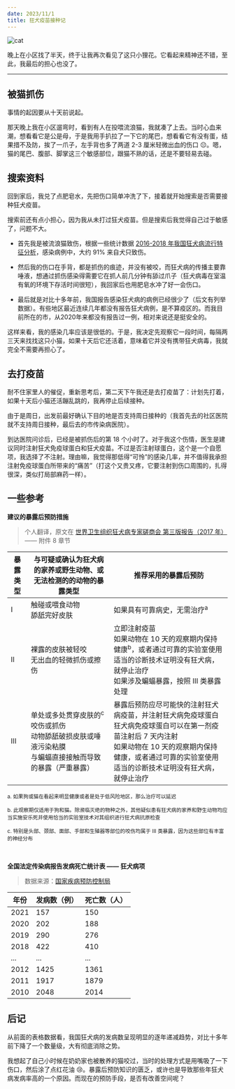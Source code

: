 ```yaml
---
date: 2023/11/1
title: 狂犬疫苗接种记
---
```


![cat](https://s1.imagehub.cc/images/2023/11/04/e0eeaaa5ad7fb582c047c6110d0189a1.jpeg)

晚上在小区找了半天，终于让我再次看见了这只小狸花。它看起来精神还不错，至此，我最后的担心也没了。

---

## 被猫抓伤

事情的起因要从十天前说起。

那天晚上我在小区遛弯时，看到有人在投喂流浪猫，我就凑了上去。当时心血来潮，想看看它是公是母，于是我用手扒拉了一下它的尾巴，想看看它有没有蛋，结果措不及防，挨了一爪子，左手背也多了两道 2-3 厘米轻微出血的伤口 😔。嗯，猫的尾巴、腹部、脚掌这三个敏感部位，跟猫不熟的话，还是不要轻易去碰。

## 搜索资料

回到家后，我兑了点肥皂水，先把伤口简单冲洗了下，接着就开始搜索是否需要接种狂犬疫苗。

搜索前还有点小担心，因为我从未打过狂犬疫苗。但是搜索后我觉得自己过于敏感了，问题不大。

- 首先我是被流浪猫致伤，根据一些统计数据 [2016-2018 年我国狂犬病流行特征分析](https://rs.yiigle.com/cmaid/1307731)，感染病例中，大约 91% 来自犬只致伤。

- 然后我的伤口在手背，都是抓伤的痕迹，并没有被咬，而狂犬病的传播主要靠唾液，想通过抓伤感染得需要它在抓人前几分钟有舔过爪子（狂犬病毒在室温有氧的环境下存活时间很短），我回家后也用肥皂水冲了好一会伤口。

- 最后就是对比十多年前，我国报告感染狂犬病的病例已经很少了（后文有列举数据）。有些地区最近连续几年都没有报告狂犬病例，是不算疫区的。而我目前所在的市，从2020年来都没有报告过一例，相对来说还是挺安全的。

这样来看，我的感染几率应该是很低的。于是，我决定先观察它一段时间，每隔两三天来找找这只小猫，如果十天后它还活着，意味着它并没有携带狂犬病毒，我就完全不需要再担心了。

## 去打疫苗

耐不住家里人的催促，重新思考后，第二天下午我还是去打疫苗了：计划先打着，如果十天后小猫还活蹦乱跳的，我再停止后续接种。

由于是周日，出发前最好确认下目的地是否支持周日接种的（我首先去的社区医院就不支持周日接种，最后去的市传染病医院）。

到达医院问诊后，已经是被抓伤后的第 18 个小时了。对于我这个伤情，医生是建议同时注射狂犬免疫球蛋白和狂犬疫苗。不过是否注射球蛋白，这个是一个自愿项，我选择了不注射。理由嘛，我觉得那低得“可怜”的感染几率，并不值得我承担注射免疫球蛋白所带来的“痛苦”（打这个又贵又疼，它要注射到伤口周围的，扎得很深，类似打局部麻药一样）。

## 一些参考

**建议的暴露后预防措施**

> 个人翻译，原文在 [世界卫生组织狂犬病专家磋商会 第三版报告（2017 年）](https://iris.who.int/bitstream/handle/10665/272364/9789241210218-eng.pdf) —— 附件 8 章节

| 暴露类型 | 与可疑或确认为狂犬病的家养或野生动物、或无法检测的的动物的暴露类型                                                        | 推荐采用的暴露后预防                                                                                                                                                                                                        |
| -------- | ------------------------------------------------------------------------------------------------------------------------- | --------------------------------------------------------------------------------------------------------------------------------------------------------------------------------------------------------------------------- |
| I        | 触碰或喂食动物<br/>舔舐完好皮肤                                                                                           | 如果具有可靠病史，无需治疗<sup>a</sup>                                                                                                                                                                                      |
| II       | 裸露的皮肤被轻咬<br/>无出血的轻微抓伤或擦伤                                                                               | 立即注射疫苗<br/>如果动物在 10 天的观察期内保持健康<sup>b</sup>，或者通过可靠的实验室使用适当的诊断技术证明没有狂犬病，就停止治疗<br/>如果涉及蝙蝠暴露，按照 III 类暴露处理                                                 |
| III      | 单处或多处贯穿皮肤的<sup>c</sup> 咬伤或抓伤<br/>动物舔舐破损皮肤或唾液污染粘膜<br/>与蝙蝠直接接触而导致的暴露（严重暴露） | 暴露后预防应尽可能快的注射狂犬病疫苗，并注射狂犬病免疫球蛋白<br/>狂犬病免疫球蛋白可以在第一剂疫苗注射后 7 天内注射<br/>如果动物在 10 天的观察期内保持健康，或者通过可靠的实验室使用适当的诊断技术证明没有狂犬病，就停止治疗 |

<small>a. 如果狗或猫在看起来明显健康或者是处于低风险地区，那么治疗可以延迟</small>

<small>b. 此观察期仅适用于狗和猫。除濒临灭绝的物种之外，其他疑似患有狂犬病的家养和野生动物均应当实施安乐死并使用恰当的实验室技术对其组织进行狂犬病抗原检查</small>

<small>c. 特别是头部、颈部、面部、手部和生殖器等部位的咬伤均属于 III 类暴露，因为这些部位有丰富的神经分布</small>

<br />

**全国法定传染病报告发病死亡统计表 —— 狂犬病项**

> 数据来源：[国家疾病预防控制局](https://www.ndcpa.gov.cn/search4/s?searchWord=%25E5%2585%25A8%25E5%259B%25BD%25E6%25B3%2595%25E5%25AE%259A%25E4%25BC%25A0%25E6%259F%2593%25E7%2597%2585%25E6%258A%25A5%25E5%2591%258A&column=%25E5%2585%25A8%25E9%2583%25A8&pageSize=10&pageNum=0&siteCode=GJJKJ001&sonSiteCode=&checkHandle=1&searchSource=1&areaSearchFlag=0&secondSearchWords=&topical=&docName=&label=&countKey=0&uc=0&left_right_index=0&searchBoxSettingsIndex=&isSecondSearch=undefined&manualWord=%25E5%2585%25A8%25E5%259B%25BD%25E6%25B3%2595%25E5%25AE%259A%25E4%25BC%25A0%25E6%259F%2593%25E7%2597%2585%25E6%258A%25A5%25E5%2591%258A%25E5%258F%2591%25E7%2597%2585%25E6%25AD%25BB%25E4%25BA%25A1%25E7%25BB%259F%25E8%25AE%25A1%25E8%25A1%25A8&orderBy=0&startTime=&endTime=&timeStamp=0&strFileType=&wordPlace=1)

| 年份 | 发病数（例） | 死亡数（人） |
| ---- | ------------ | ------------ |
| 2021 | 157          | 150          |
| 2020 | 202          | 188          |
| 2019 | 290          | 276          |
| 2018 | 422          | 410          |
| ...  | ...          | ...          |
| 2012 | 1425         | 1361         |
| 2011 | 1917         | 1879         |
| 2010 | 2048         | 2014         |

## 后记

从前面的表格数据看，我国狂犬病的发病数呈现明显的逐年递减趋势，对比十多年前下降了一个数量级，大有彻底消除之势。

我想起了自己小时候在奶奶家也被散养的猫咬过，当时的处理方式是用嘴吸了一下伤口，然后涂了点红花油 😢。暴露后预防知识的匮乏，或许也是导致那些年狂犬病发病率高的一个原因。而现在的预防手段，是否有改善空间呢？
